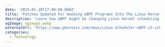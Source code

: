 ```yaml
---
date: '2023-01-28T17:00:00.000Z'
title: 'Patches Updated For Hooking eBPF Programs Into The Linux Kernel Scheduler'
description: 'Learn how eBPF might be changing Linux kernel scheduling'
ogImage: ogimage.webp
externalUrl: 'https://www.phoronix.com/news/Linux-Scheduler-eBPF-v2-sched'
categories:
  - Technology
---
```

